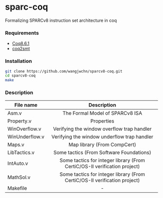 # sparc-coq
Formalizing SPARCv8 instruction set architecture in coq


### Requirements
 - [Coq8.6.1](https://coq.inria.fr/coq-86)
 - [coq2smt](https://github.com/wangjwchn/coq2smt)


### Installation
```bash
git clone https://github.com/wangjwchn/sparcv8-coq.git
cd sparcv8-coq
make
```

### Description

| File name | Description |
| ------------- |:-------------:|
|Asm.v | The Formal Model of SPARCv8 ISA |
| Property.v | Properties |
| WinOverflow.v | Verifying the window overflow trap handler |
| WinUnderflow.v | Verifying the window underflow trap handler |
| Maps.v | Map library (From CompCert) |
| LibTactics.v |Some tactics (From Software Foundations) |
| IntAuto.v | Some tactics for integer library (From CertiC/OS-II verification project) |
| MathSol.v |Some tactics for integer library (From CertiC/OS-II verification project)
| Makefile | - |
